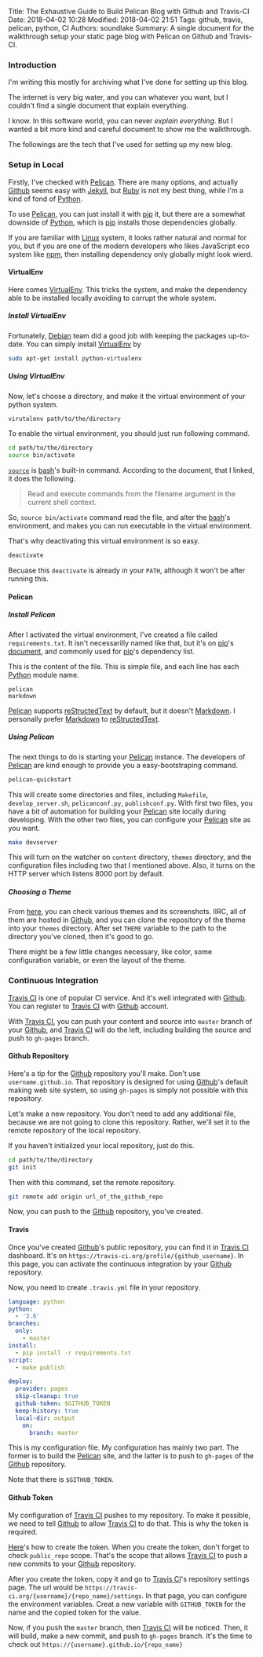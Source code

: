 Title: The Exhaustive Guide to Build Pelican Blog with Github and Travis-CI
Date: 2018-04-02 10:28
Modified: 2018-04-02 21:51
Tags: github, travis, pelican, python, CI
Authors: soundlake
Summary: A single document for the walkthrough setup your static page blog with Pelican on Github and Travis-CI.

### Introduction

I'm writing this mostly for archiving what I've done for setting up this blog.

The internet is very big water, and you can whatever you want, but I couldn't
find a single document that explain everything.

I know. In this software world, you can never *explain everything*. But I
wanted a bit more kind and careful document to show me the walkthrough.

The followings are the tech that I've used for setting up my new blog.

### Setup in Local

Firstly, I've checked with [Pelican]. There are many options, and actually
[Github] seems easy with [Jekyll], but [Ruby] is not my best thing, while
I'm a kind of fond of [Python].

To use [Pelican], you can just install it with [pip] it, but there are a
somewhat downside of [Python], which is [pip] installs those dependencies
globally.

If you are familiar with [Linux] system, it looks rather natural and normal for
you, but if you are one of the modern developers who likes JavaScript eco
system like [npm], then installing dependency only globally might look wierd.

#### VirtualEnv

Here comes [VirtualEnv]. This tricks the system, and make the dependency able
to be installed locally avoiding to corrupt the whole system.

##### Install VirtualEnv

Fortunately, [Debian] team did a good job with keeping the packages up-to-date.
You can simply install [VirtualEnv] by

```sh
sudo apt-get install python-virtualenv
```

##### Using VirtualEnv

Now, let's choose a directory, and make it the virtual environment of your
python system.

```sh
virutalenv path/to/the/directory
```

To enable the virtual environment, you should just run following command.

```sh
cd path/to/the/directory
source bin/activate
```

[`source`] is [bash]'s built-in command. According to the document, that I
linked, it does the following.

> Read and execute commands from the filename argument in the current shell
context.

So, `source bin/activate` command read the file, and alter the [bash]'s
environment, and makes you can run executable in the virtual environment.

That's why deactivating this virtual environment is so easy.

```sh
deactivate
```

Becuase this `deactivate` is already in your `PATH`, although it won't be after
running this.


#### Pelican

##### Install Pelican

After I activated the virtual environment, I've created a file called
`requirements.txt`. It isn't necessarilly named like that, but it's on [pip]'s
[document](https://pip.pypa.io/en/stable/user_guide/#requirements-files), and
commonly used for [pip]'s dependency list.

This is the content of the file. This is simple file, and each line has each
[Python] module name.

```
pelican
markdown
```
[Pelican] supports [reStructedText] by default, but it doesn't [Markdown]. I
personally prefer [Markdown] to [reStructedText].

##### Using Pelican

The next things to do is starting your [Pelican] instance. The developers of
[Pelican] are kind enough to provide you a easy-bootstraping command.

```sh
pelican-quickstart
```

This will create some directories and files, including `Makefile`,
`develop_server.sh`, `pelicanconf.py`, `publishconf.py`. With first two files,
you have a bit of automation for building your [Pelican] site locally during
developing. With the other two files, you can configure your [Pelican] site as
you want.

```sh
make devserver
```

This will turn on the watcher on `content` directory, `themes` directory, and
the configuration files including two that I mentioned above. Also, it turns on
the HTTP server which listens 8000 port by default.

##### Choosing a Theme

From [here](http://www.pelicanthemes.com), you can check various themes and its
screenshots. IIRC, all of them are hosted in [Github], and you can clone the
repository of the theme into your `themes` directory. After set `THEME` variable
to the path to the directory you've cloned, then it's good to go.

There might be a few little changes necessary, like color, some configuration
variable, or even the layout of the theme.

### Continuous Integration

[Travis CI] is one of popular CI service. And it's well integrated with
[Github]. You can register to [Travis CI] with [Github] account.

With [Travis CI], you can push your content and source into `master` branch of
your [Github], and [Travis CI] will do the left, including building the source
and push to `gh-pages` branch.

#### Github Repository

Here's a tip for the [Github] repository you'll make. Don't use
`username.github.io`. That repository is designed for using [Github]'s default
making web site system, so using `gh-pages` is simply not possible with this
repository.

Let's make a new repository. You don't need to add any additional file, because
we are not going to clone this repository. Rather, we'll set it to the remote
repository of the local repository.

If you haven't initialized your local repository, just do this.

```sh
cd path/to/the/directory
git init
```

Then with this command, set the remote repository.

```sh
git remote add origin url_of_the_github_repo
```

Now, you can push to the [Github] repository, you've created.

#### Travis

Once you've created [Github]'s public repository, you can find it in [Travis CI]
dashboard. It's on `https://travis-ci.org/profile/{github_username}`. In this
page, you can activate the continuous integration by your [Github] repository.

Now, you need to create `.travis.yml` file in your repository.

```yaml
language: python
python:
  - '3.6'
branches:
  only:
    - master
install:
  - pip install -r requirements.txt
script:
  - make publish

deploy:
  provider: pages
  skip-cleanup: true
  github-token: $GITHUB_TOKEN
  keep-history: true
  local-dir: output
    on:
      branch: master
```

This is my configuration file. My configuration has mainly two part. The former
is to build the [Pelican] site, and the latter is to push to `gh-pages` of the
[Github] repository.

Note that there is `$GITHUB_TOKEN`.

#### Github Token

My configuration of [Travis CI] pushes to my repository. To make it possible,
we need to tell [Github] to allow [Travis CI] to do that. This is why the token
is required.

[Here](https://help.github.com/articles/creating-a-personal-access-token-for-the-command-line/)'s
how to create the token. When you create the token, don't forget to check
`public_repo` scope. That's the scope that allows [Travis CI] to push a new
commits to your [Github] repository.

After you create the token, copy it and go to [Travis CI]'s repository settings
page. The url would be `https://travis-ci.org/{username}/{repo_name}/settings`.
In that page, you can configure the environment variables. Creat a new variable
with `GITHUB_TOKEN` for the name and the copied token for the value.

Now, if you push the `master` branch, then [Travis CI] will be noticed. Then,
it will build, make a new commit, and push to `gh-pages` branch. It's the time
to check out `https://{username}.github.io/{repo_name}`


[Debian]: https://www.debian.org
[Github]: https://github.com
[Jekyll]: https://jekyllrb.com
[Markdown]: https://daringfireball.net/projects/markdown
[Linux]: https://www.linux.org
[Pelican]: https://blog.getpelican.com
[Python]: https://www.python.org
[Ruby]: http://www.ruby-lang.org
[Travis CI]: https://travis-ci.org
[VirtualEnv]: https://virtualenv.pypa.io

[bash]: https://www.gnu.org/software/bash
[npm]: https://www.npmjs.com
[pip]: https://pip.pypa.io
[reStructedText]: http://docutils.sourceforge.net/rst.html
[`source`]: https://ss64.com/bash/source.html
